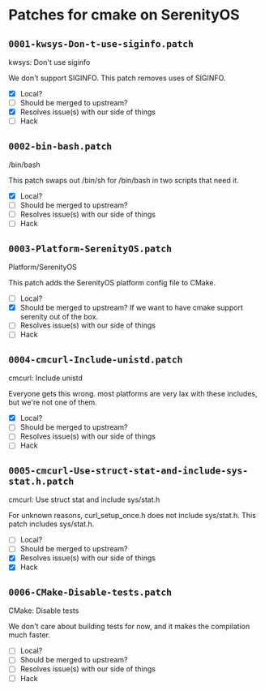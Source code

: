 # Patches for cmake on SerenityOS

## `0001-kwsys-Don-t-use-siginfo.patch`

kwsys: Don't use siginfo

We don't support SIGINFO. This patch removes uses of SIGINFO.

- [X] Local?
- [ ] Should be merged to upstream?
- [X] Resolves issue(s) with our side of things
- [ ] Hack

## `0002-bin-bash.patch`

/bin/bash

This patch swaps out /bin/sh for /bin/bash in two scripts that need it.

- [X] Local?
- [ ] Should be merged to upstream?
- [ ] Resolves issue(s) with our side of things
- [ ] Hack

## `0003-Platform-SerenityOS.patch`

Platform/SerenityOS

This patch adds the SerenityOS platform config file to CMake.

- [ ] Local?
- [X] Should be merged to upstream? If we want to have cmake support serenity out of the box.
- [ ] Resolves issue(s) with our side of things
- [ ] Hack

## `0004-cmcurl-Include-unistd.patch`

cmcurl: Include unistd

Everyone gets this wrong. most platforms are very lax with these includes, but we're not one of them.

- [X] Local?
- [ ] Should be merged to upstream?
- [ ] Resolves issue(s) with our side of things
- [ ] Hack

## `0005-cmcurl-Use-struct-stat-and-include-sys-stat.h.patch`

cmcurl: Use struct stat and include sys/stat.h

For unknown reasons, curl_setup_once.h does not include sys/stat.h. This patch includes sys/stat.h.

- [ ] Local?
- [ ] Should be merged to upstream?
- [X] Resolves issue(s) with our side of things
- [X] Hack

## `0006-CMake-Disable-tests.patch`

CMake: Disable tests

We don't care about building tests for now, and it makes the compilation much faster.

- [ ] Local?
- [ ] Should be merged to upstream?
- [ ] Resolves issue(s) with our side of things
- [ ] Hack

